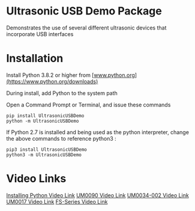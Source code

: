 # Ultrasonic USB Demo Package

Demonstrates the use of several different ultrasonic devices
that incorporate USB interfaces

# Installation

Install Python 3.8.2 or higher from [www.python.org](https://www.python.org/downloads) 

During install, add Python to the system path

Open a Command Prompt or Terminal, and issue these commands

    pip install UltrasonicUSBDemo
    python -m UltrasonicUSBDemo

If Python 2.7 is installed and being used as the python interpreter, change the above commands to reference python3 : 

    pip3 install UltrasonicUSBDemo
    python3 -m UltrasonicUSBDemo


# Video Links 

[Installing Python Video Link](https://slack-files.com/T0ERQ8MUG-F012LNF8PH9-d8fc45d1b9)
[UM0090 Video Link](https://slack-files.com/T0ERQ8MUG-F012LGE405Q-3e1ec8b131)
[UM0034-002 Video Link](https://slack-files.com/T0ERQ8MUG-F013ABJFHNU-9fecb553e0)
[UM0017 Video Link](https://slack-files.com/T0ERQ8MUG-F012K55F39T-46b94e0ced)
[FS-Series Video Link](https://slack-files.com/T0ERQ8MUG-F012SM7403E-534856c016)
